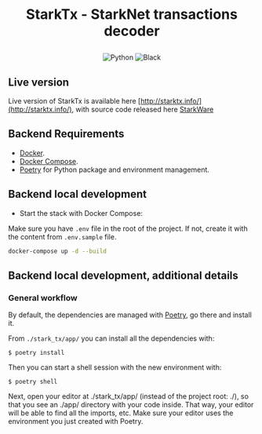 <h1 align='center' style='border-bottom: none'>
  <p>StarkTx - StarkNet transactions decoder </p>
</h1>

<p align="center">
<a target="_blank">
    <img src="https://img.shields.io/badge/Made%20with-Python-1f425f.svg" alt="Python">
</a>
<a target="_blank">
    <img src="https://img.shields.io/badge/code%20style-black-000000.svg" alt="Black">
</a>
</p>

## Live version

Live version of StarkTx is available here [http://starktx.info/](http://starktx.info/), with source code released
here [StarkWare](https://github.com/TokenFlowInsights/StarkWare)

## Backend Requirements

* [Docker](https://www.docker.com/).
* [Docker Compose](https://docs.docker.com/compose/install/).
* [Poetry](https://python-poetry.org/) for Python package and environment management.


## Backend local development

* Start the stack with Docker Compose:  

Make sure you have `.env` file in the root of the project.
If not, create it with the content from `.env.sample` file.


```bash
docker-compose up -d --build
```

## Backend local development, additional details

### General workflow

By default, the dependencies are managed with [Poetry](https://python-poetry.org/), go there and install it.

From `./stark_tx/app/` you can install all the dependencies with:

```console
$ poetry install
```

Then you can start a shell session with the new environment with:

```console
$ poetry shell
```

Next, open your editor at ./stark_tx/app/ (instead of the project root: ./), so that you see an ./app/ directory with
your code inside. That way, your editor will be able to find all the imports, etc. Make sure your editor uses the
environment you just created with Poetry.
